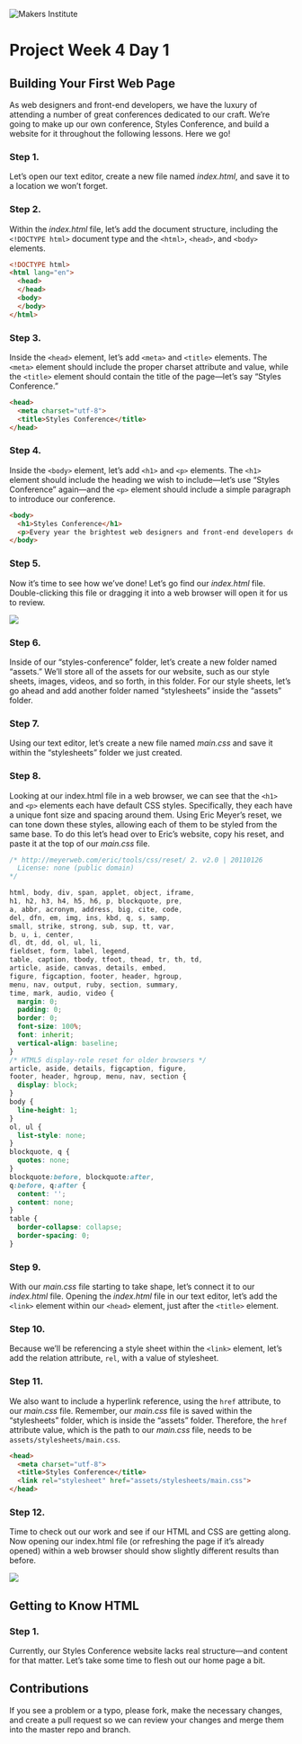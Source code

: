 ![Makers Institute](https://makersinstitute.id/img/logo-makersinstitute.png)

# Project Week 4 Day 1

## Building Your First Web Page

As web designers and front-end developers, we have the luxury of attending a number of great conferences dedicated to our craft. We’re going to make up our own conference, Styles Conference, and build a website for it throughout the following lessons. Here we go!

### Step 1.

Let’s open our text editor, create a new file named *index.html*, and save it to a location we won’t forget.

### Step 2.

Within the *index.html* file, let’s add the document structure, including the `<!DOCTYPE html>` document type and the `<html>`, `<head>`, and `<body>` elements.

``` html
<!DOCTYPE html>
<html lang="en">
  <head>
  </head>
  <body>
  </body>
</html>
```

### Step 3.

Inside the `<head>` element, let’s add `<meta>` and `<title>` elements. The `<meta>` element should include the proper charset attribute and value, while the `<title>` element should contain the title of the page—let’s say “Styles Conference.”

``` html
<head>
  <meta charset="utf-8">
  <title>Styles Conference</title>
</head>
```

### Step 4.

Inside the `<body>` element, let’s add `<h1>` and `<p>` elements. The `<h1>` element should include the heading we wish to include—let’s use “Styles Conference” again—and the `<p>` element should include a simple paragraph to introduce our conference.

``` html
<body>
  <h1>Styles Conference</h1>
  <p>Every year the brightest web designers and front-end developers descend on Chicago to discuss the latest technologies. Join us this August!</p>
</body>
```

### Step 5.

Now it’s time to see how we’ve done! Let’s go find our *index.html* file. Double-clicking this file or dragging it into a web browser will open it for us to review.

![](http://learn.shayhowe.com/assets/images/courses/html-css/building-your-first-web-page/practice-1.png)

### Step 6.

Inside of our “styles-conference” folder, let’s create a new folder named “assets.” We’ll store all of the assets for our website, such as our style sheets, images, videos, and so forth, in this folder. For our style sheets, let’s go ahead and add another folder named “stylesheets” inside the “assets” folder.

### Step 7.

Using our text editor, let’s create a new file named *main.css* and save it within the “stylesheets” folder we just created.

### Step 8.

Looking at our index.html file in a web browser, we can see that the `<h1>` and `<p>` elements each have default CSS styles. Specifically, they each have a unique font size and spacing around them. Using Eric Meyer’s reset, we can tone down these styles, allowing each of them to be styled from the same base. To do this let’s head over to Eric’s website, copy his reset, and paste it at the top of our *main.css* file.

``` css
/* http://meyerweb.com/eric/tools/css/reset/ 2. v2.0 | 20110126
  License: none (public domain)
*/

html, body, div, span, applet, object, iframe,
h1, h2, h3, h4, h5, h6, p, blockquote, pre,
a, abbr, acronym, address, big, cite, code,
del, dfn, em, img, ins, kbd, q, s, samp,
small, strike, strong, sub, sup, tt, var,
b, u, i, center,
dl, dt, dd, ol, ul, li,
fieldset, form, label, legend,
table, caption, tbody, tfoot, thead, tr, th, td,
article, aside, canvas, details, embed,
figure, figcaption, footer, header, hgroup,
menu, nav, output, ruby, section, summary,
time, mark, audio, video {
  margin: 0;
  padding: 0;
  border: 0;
  font-size: 100%;
  font: inherit;
  vertical-align: baseline;
}
/* HTML5 display-role reset for older browsers */
article, aside, details, figcaption, figure,
footer, header, hgroup, menu, nav, section {
  display: block;
}
body {
  line-height: 1;
}
ol, ul {
  list-style: none;
}
blockquote, q {
  quotes: none;
}
blockquote:before, blockquote:after,
q:before, q:after {
  content: '';
  content: none;
}
table {
  border-collapse: collapse;
  border-spacing: 0;
}
```

### Step 9.

With our *main.css* file starting to take shape, let’s connect it to our *index.html* file. Opening the *index.html* file in our text editor, let’s add the `<link>` element within our `<head>` element, just after the `<title>` element.

### Step 10.

Because we’ll be referencing a style sheet within the `<link>` element, let’s add the relation attribute, `rel`, with a value of stylesheet.

### Step 11.

We also want to include a hyperlink reference, using the `href` attribute, to our *main.css* file. Remember, our *main.css* file is saved within the “stylesheets” folder, which is inside the “assets” folder. Therefore, the `href` attribute value, which is the path to our *main.css* file, needs to be `assets/stylesheets/main.css`.

``` html
<head>
  <meta charset="utf-8">
  <title>Styles Conference</title>
  <link rel="stylesheet" href="assets/stylesheets/main.css">
</head>
```

### Step 12.

Time to check out our work and see if our HTML and CSS are getting along. Now opening our index.html file (or refreshing the page if it’s already opened) within a web browser should show slightly different results than before.

![](http://learn.shayhowe.com/assets/images/courses/html-css/building-your-first-web-page/practice-2.png)

## Getting to Know HTML

### Step 1.

Currently, our Styles Conference website lacks real structure—and content for that matter. Let’s take some time to flesh out our home page a bit.

## Contributions

If you see a problem or a typo, please fork, make the necessary changes, and create a pull request so we can review your changes and merge them into the master repo and branch.
